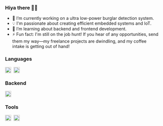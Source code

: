 ### Hiya there 🤙🏽

- 🔭 I’m currently working on a ultra low-power burglar detection system.
- 💡 I'm passionate about creating efficient embedded systems and IoT.
- 🌱 I’m learning about backend and frontend development.
- ⚡ Fun fact: I'm still on the job hunt! If you hear of any opportunities, send them my way—my freelance projects are dwindling, and my coffee intake is getting out of hand!

### Languages

<div style="display: flex; flex-direction: row; pointer-events: none; gap: 8px;">
<img loading="lazy" height="20" src="https://cdn.simpleicons.org/cplusplus">
<img loading="lazy" height="20" src="https://cdn.simpleicons.org/python">
</div>

### Backend

<div style="display: flex; flex-direction: row; pointer-events: none; gap: 8px;">
<img loading="lazy" height="20" src="https://cdn.simpleicons.org/firebase">
</div>

### Tools

<div style="display: flex; flex-direction: row; pointer-events: none; gap: 8px;">
<img loading="lazy" height="20" src="https://cdn.simpleicons.org/platformio">
<img loading="lazy" height="20" src="https://cdn.simpleicons.org/arduino">
</div>
